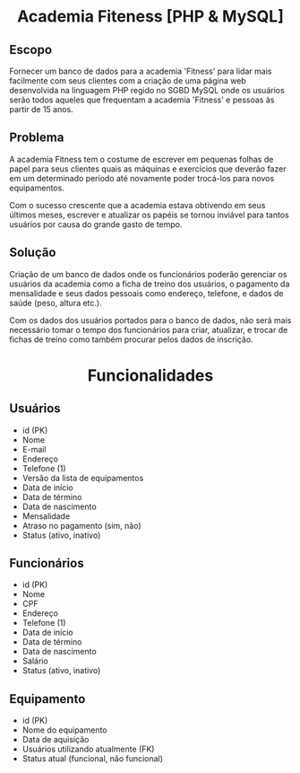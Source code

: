 # <p align="center">Academia Fiteness [PHP & MySQL]</p>

## Escopo

Fornecer um banco de dados para a academia 'Fitness' para lidar mais facilmente com seus clientes com a criação de uma página web desenvolvida na linguagem PHP regido no SGBD MySQL onde os usuários serão todos aqueles que frequentam a academia 'Fitness' e pessoas às partir de 15 anos.

## Problema

A academia Fitness tem o costume de escrever em pequenas folhas de papel para seus clientes quais as máquinas e exercícios que deverão fazer em um determinado período até novamente poder trocá-los para novos equipamentos.

Com o sucesso crescente que a academia estava obtivendo em seus últimos meses, escrever e atualizar os papéis se tornou inviável para tantos usuários por causa do grande gasto de tempo.

## Solução

Criação de um banco de dados onde os funcionários poderão gerenciar os usuários da academia como a ficha de treino dos usuários, o pagamento da mensalidade e seus dados pessoais como endereço, telefone, e dados de saúde (peso, altura etc.).

Com os dados dos usuários portados para o banco de dados, não será mais necessário tomar o tempo dos funcionários para criar, atualizar, e trocar de fichas de treino como também procurar pelos dados de inscrição.

# <p align="center">Funcionalidades</p>

## Usuários

- id (PK)
- Nome
- E-mail
- Endereço
- Telefone (1)
- Versão da lista de equipamentos
- Data de início
- Data de término
- Data de nascimento
- Mensalidade
- Atraso no pagamento (sim, não)
- Status (ativo, inativo)

## Funcionários

- id (PK)
- Nome
- CPF
- Endereço
- Telefone (1)
- Data de início
- Data de término
- Data de nascimento
- Salário
- Status (ativo, inativo)

## Equipamento

- id (PK)
- Nome do equipamento
- Data de aquisição
- Usuários utilizando atualmente (FK)
- Status atual (funcional, não funcional)

